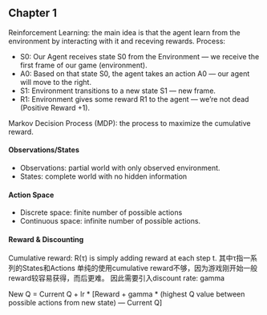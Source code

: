## Chapter 1
Reinforcement Learning: the main idea is that the agent learn from the environment by interacting with it and receving rewards. Process:
- S0: Our Agent receives state S0 from the Environment — we receive the first frame of our game (environment).
- A0: Based on that state S0, the agent takes an action A0 — our agent will move to the right.
- S1: Environment transitions to a new state S1 — new frame.
- R1: Environment gives some reward R1 to the agent — we’re not dead (Positive Reward +1).

Markov Decision Process (MDP): the process to maximize the cumulative reward.

#### Observations/States
- Observations: partial world with only observed environment.
- States: complete world with no hidden information

#### Action Space
- Discrete space: finite number of possible actions
- Continuous space: infinite number of possible actions.

#### Reward & Discounting
Cumulative reward: R(τ) is simply adding reward at each step t. 其中τ指一系列的States和Actions
单纯的使用cumulative reward不够，因为游戏刚开始一般reward较容易获得，而后更难。
因此需要引入discount rate: gamma

New Q = Current Q + lr * [Reward + gamma * (highest Q value between possible actions from new state) — Current Q]
